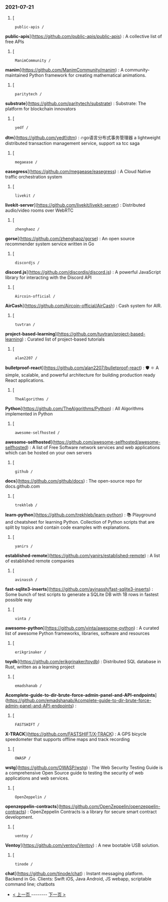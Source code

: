 ### 2021-07-21 
1. [
    

        public-apis /
**public-apis**](https://github.com/public-apis/public-apis) : A collective list of free APIs
1. [
    

        ManimCommunity /
**manim**](https://github.com/ManimCommunity/manim) : A community-maintained Python framework for creating mathematical animations.
1. [
    

        paritytech /
**substrate**](https://github.com/paritytech/substrate) : Substrate: The platform for blockchain innovators
1. [
    

        yedf /
**dtm**](https://github.com/yedf/dtm) : 🔥go语言分布式事务管理器 a lightweight distributed transaction management service, support xa tcc saga
1. [
    

        megaease /
**easegress**](https://github.com/megaease/easegress) : A Cloud Native traffic orchestration system
1. [
    

        livekit /
**livekit-server**](https://github.com/livekit/livekit-server) : Distributed audio/video rooms over WebRTC
1. [
    

        zhenghaoz /
**gorse**](https://github.com/zhenghaoz/gorse) : An open source recommender system service written in Go
1. [
    

        discordjs /
**discord.js**](https://github.com/discordjs/discord.js) : A powerful JavaScript library for interacting with the Discord API
1. [
    

        Aircoin-official /
**AirCash**](https://github.com/Aircoin-official/AirCash) : Cash system for AIR.
1. [
    

        tuvtran /
**project-based-learning**](https://github.com/tuvtran/project-based-learning) : Curated list of project-based tutorials
1. [
    

        alan2207 /
**bulletproof-react**](https://github.com/alan2207/bulletproof-react) : 🛡️ ⚛️ A simple, scalable, and powerful architecture for building production ready React applications.
1. [
    

        TheAlgorithms /
**Python**](https://github.com/TheAlgorithms/Python) : All Algorithms implemented in Python
1. [
    

        awesome-selfhosted /
**awesome-selfhosted**](https://github.com/awesome-selfhosted/awesome-selfhosted) : A list of Free Software network services and web applications which can be hosted on your own servers
1. [
    

        github /
**docs**](https://github.com/github/docs) : The open-source repo for docs.github.com
1. [
    

        trekhleb /
**learn-python**](https://github.com/trekhleb/learn-python) : 📚 Playground and cheatsheet for learning Python. Collection of Python scripts that are split by topics and contain code examples with explanations.
1. [
    

        yanirs /
**established-remote**](https://github.com/yanirs/established-remote) : A list of established remote companies
1. [
    

        avinassh /
**fast-sqlite3-inserts**](https://github.com/avinassh/fast-sqlite3-inserts) : Some bunch of test scripts to generate a SQLite DB with 1B rows in fastest possible way
1. [
    

        vinta /
**awesome-python**](https://github.com/vinta/awesome-python) : A curated list of awesome Python frameworks, libraries, software and resources
1. [
    

        erikgrinaker /
**toydb**](https://github.com/erikgrinaker/toydb) : Distributed SQL database in Rust, written as a learning project
1. [
    

        emadshanab /
**Acomplete-guide-to-dir-brute-force-admin-panel-and-API-endpoints**](https://github.com/emadshanab/Acomplete-guide-to-dir-brute-force-admin-panel-and-API-endpoints) : 
1. [
    

        FASTSHIFT /
**X-TRACK**](https://github.com/FASTSHIFT/X-TRACK) : A GPS bicycle speedometer that supports offline maps and track recording
1. [
    

        OWASP /
**wstg**](https://github.com/OWASP/wstg) : The Web Security Testing Guide is a comprehensive Open Source guide to testing the security of web applications and web services.
1. [
    

        OpenZeppelin /
**openzeppelin-contracts**](https://github.com/OpenZeppelin/openzeppelin-contracts) : OpenZeppelin Contracts is a library for secure smart contract development.
1. [
    

        ventoy /
**Ventoy**](https://github.com/ventoy/Ventoy) : A new bootable USB solution.
1. [
    

        tinode /
**chat**](https://github.com/tinode/chat) : Instant messaging platform. Backend in Go. Clients: Swift iOS, Java Android, JS webapp, scriptable command line; chatbots 

- [ < 上一页 ](https://github.com/able8/github-trending-daily-record/blob/master/2021-07-20.md) -------- [ 下一页 > ](https://github.com/able8/github-trending-daily-record/blob/master/2021-07-22.md)